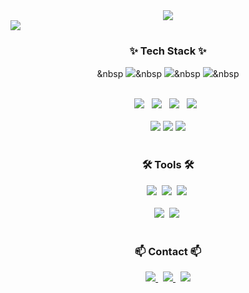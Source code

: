 <!--타이틀 부분-->
<div align="center">
  <img src="https://capsule-render.vercel.app/api?type=Venom&color=auto&height=300&section=header&text=SuhoBam%20Github&fontSize=90" />
</div>
<img src="https://hitscounter.dev/api/hit?url=https%3A%2F%2Fgithub.com%2FSuhoBam&label=&icon=github&color=%23198754">
<!--내용 부분-->
<h3 align="center">✨ Tech Stack ✨</h3>
<div align="center">
  

  &nbsp
  <img src="https://img.shields.io/badge/javascript-F7DF1E.svg?style=for-the-badge&logo=javascript&logoColor=20232a" />&nbsp
  <img src="https://img.shields.io/badge/html5-E34F26.svg?style=for-the-badge&logo=html5&logoColor=white" />&nbsp
  <img src="https://img.shields.io/badge/css3-1572B6.svg?style=for-the-badge&logo=css3&logoColor=white" />&nbsp    
</div>

<br>

<div align="center">
    <img src="https://img.shields.io/badge/java-%23ED8B00.svg?style=for-the-badge&logo=openjdk&logoColor=white">
  &nbsp
    <img src="https://img.shields.io/badge/spring-%236DB33F.svg?style=for-the-badge&logo=spring&logoColor=white">  
  &nbsp  
    <img src="https://img.shields.io/badge/c-%2300599C.svg?style=for-the-badge&logo=c&logoColor=white">  
  &nbsp
    <img src="https://img.shields.io/badge/AWS-%23FF9900.svg?style=for-the-badge&logo=amazon-aws&logoColor=white">
    &nbsp  
</div>
<br>
<div align="center">
    <img src="https://github-readme-stats.vercel.app/api?username=SuhoBam&show_icons=true&theme=tru">
    <img src="http://mazassumnida.wtf/api/v2/generate_badge?boj=yourname">  
    <img src="https://github-readme-stats.vercel.app/api/top-langs/?username=SuhoBam&show_icons=true&hide_border=true&title_color=004386&icon_color=004386&layout=compact">
    
    
</div>

<br>

<h3 align="center">🛠 Tools 🛠</h3>
<div align="center">
  <img src="https://img.shields.io/badge/git-F05033.svg?style=for-the-badge&logo=git&logoColor=white" />&nbsp
  <img src="https://img.shields.io/badge/github-181717.svg?style=for-the-badge&logo=github&logoColor=white" />&nbsp
  <img src="https://img.shields.io/badge/Notion-F3F3F3.svg?style=for-the-badge&logo=notion&logoColor=black" />&nbsp
</div>

<br>

<div align="center">
  <img src="https://img.shields.io/badge/VSCode-2C2C32.svg?style=for-the-badge&logo=visual-studio-code&logoColor=22ABF3" />&nbsp
  <img src="https://img.shields.io/badge/IntelliJIDEA-000000.svg?style=for-the-badge&logo=intellij-idea&logoColor=white">&nbsp
</div>

<br>

<h3 align="center">📫 Contact 📫</h3>
<div align="center">
    <a href="https://velog.io/@csw020106">
        <img src="https://img.shields.io/badge/Velog-1EBC8F?style=for-the-badge&logo=velog&logoColor=white">
    </a> &nbsp
    <a href="mailto:choisw3361@gmail.com">
        <img src="https://img.shields.io/badge/Gmail-d14836?style=flat-square&logo=Gmail&logoColor=white">        
    </a> &nbsp
    <a href="mailto:csw020106@naver.com">
        <img src="https://img.shields.io/badge/Naver-03C75A?style=flat-square&logo=Naver&logoColor=white">
    </a>    
</div>
